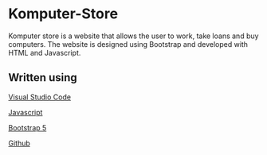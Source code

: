 # Komputer-Store
 
Komputer store is a website that allows the user to work, take loans and buy computers. The website is designed using Bootstrap and developed with HTML and Javascript. 

## Written using
[Visual Studio Code](https://code.visualstudio.com/)

[Javascript](https://www.javascript.com/)

[Bootstrap 5](https://getbootstrap.com/)

[Github](https://github.com/)